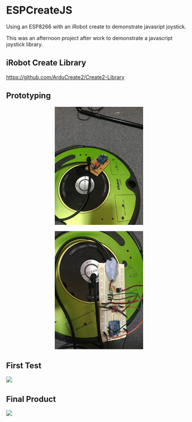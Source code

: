 # ESPCreateJS
Using an ESP8266 with an iRobot create to demonstrate javasript joystick.

This was an afternoon project after work to demonstrate a javascript joystick library.

## iRobot Create Library

https://github.com/ArduCreate2/Create2-Library

## Prototyping

<p align="center">
  <img src="https://github.com/JamesUnicomb/ESPCreateJS/blob/master/imgs/59404324380--CFE141F5-8A1C-4369-B6A5-845625382505.JPG" width="240" title="hover text" >
</p>

<p align="center">
  <img src="https://github.com/JamesUnicomb/ESPCreateJS/blob/master/imgs/IMG-1995.JPG" width="240" title="hover text" >
</p>


## First Test

[![](https://img.youtube.com/vi/W0eEfVRNoo8/0.jpg)](https://www.youtube.com/watch?v=W0eEfVRNoo8)

## Final Product

[![](https://img.youtube.com/vi/5VGI4g23s6E/0.jpg)](https://www.youtube.com/watch?v=5VGI4g23s6E)
